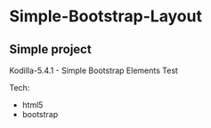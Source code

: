 # Simple-Bootstrap-Layout

## Simple project 

Kodilla-5.4.1 - Simple Bootstrap Elements Test

Tech:
- html5
- bootstrap
